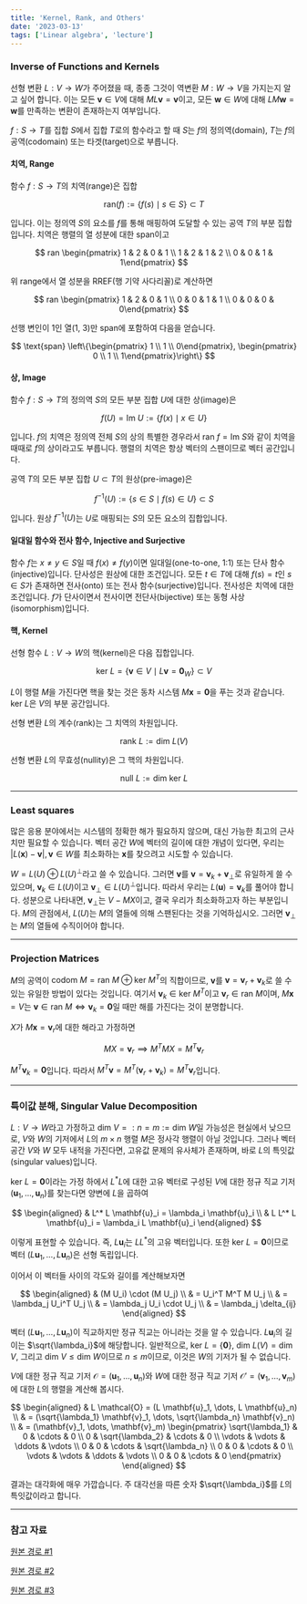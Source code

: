 ```yaml
---
title: 'Kernel, Rank, and Others'
date: '2023-03-13'
tags: ['Linear algebra', 'lecture']
---
```


### Inverse of Functions and Kernels

선형 변환 $L: V \to W$가 주어졌을 때, 종종 그것이 역변환 $M: W \to V$을 가지는지 알고 싶어 합니다. 이는 모든 $\mathbf{v} \in V$에 대해 $ML\mathbf{v} = \mathbf{v}$이고, 모든 $\mathbf{w} \in W$에 대해 $LM\mathbf{w} = \mathbf{w}$를 만족하는 변환이 존재하는지 여부입니다.

$f: S \to T$를 집합 $S$에서 집합 $T$로의 함수라고 할 때 $S$는 $f$의 정의역(domain), $T$는 $f$의 공역(codomain) 또는 타겟(target)으로 부릅니다.

#### 치역, Range

함수 $f: S \to T$의 치역(range)은 집합

$$
\text{ran}(f) := \{f(s) \mid s \in S\} \subset T
$$

입니다. 이는 정의역 $S$의 요소를 $f$를 통해 매핑하여 도달할 수 있는 공역 $T$의 부분 집합입니다. 치역은 행렬의 열 성분에 대한 $\text{span}$이고 

$$
ran \begin{pmatrix} 1 & 2 & 0 & 1 \\ 1 & 2 & 1 & 2 \\ 0 & 0 & 1 & 1\end{pmatrix}
$$

위 range에서 열 성분을 RREF(행 기약 사다리꼴)로 계산하면 

$$
ran \begin{pmatrix} 1 & 2 & 0 & 1 \\ 0 & 0 & 1 & 1 \\ 0 & 0 & 0 & 0\end{pmatrix}
$$

선행 변인이 1인 열(1, 3)만 $\text{span}$에 포함하여 다음을 얻습니다.

$$
\text{span} \left\{\begin{pmatrix} 1 \\ 1 \\ 0\end{pmatrix}, \begin{pmatrix} 0 \\ 1 \\ 1\end{pmatrix}\right\}
$$

#### 상, Image

함수 $f: S \to T$의 정의역 $S$의 모든 부분 집합 $U$에 대한 상(image)은 

$$
f(U) = \text{Im } U := \{f(x) \mid x \in U\}
$$

입니다. $f$의 치역은 정의역 전체 $S$의 상의 특별한 경우라서 $\text{ran } f = \text{Im } S$와 같이 치역을 때때로 $f$의 상이라고도 부릅니다. 행렬의 치역은 항상 벡터의 스팬이므로 벡터 공간입니다.

공역 $T$의 모든 부분 집합 $U \subset T$의 원상(pre-image)은

$$
f^{-1}(U) := \{s \in S \mid f(s) \in U\} \subset S
$$

입니다. 원상 $f^{-1}(U)$는 $U$로 매핑되는 $S$의 모든 요소의 집합입니다.

#### 일대일 함수와 전사 함수, Injective and Surjective

함수 $f$는 $x \neq y \in S$일 때 $f(x) \neq f(y)$이면 일대일(one-to-one, 1:1) 또는 단사 함수(injective)입니다. 단사성은 원상에 대한 조건입니다. 모든 $t \in T$에 대해 $f(s) = t$인 $s \in S$가 존재하면 전사(onto) 또는 전사 함수(surjective)입니다. 전사성은 치역에 대한 조건입니다. $f$가 단사이면서 전사이면 전단사(bijective) 또는 동형 사상(isomorphism)입니다.

#### 핵, Kernel

선형 함수 $L: V \to W$의 핵(kernel)은 다음 집합입니다.

$$
\text{ker } L = \{\mathbf{v} \in V \mid L\mathbf{v} = \mathbf{0}_W\} \subset V
$$

$L$이 행렬 $M$을 가진다면 핵을 찾는 것은 동차 시스템 $M\mathbf{x} = \mathbf{0}$을 푸는 것과 같습니다. $\text{ker } L$은 $V$의 부분 공간입니다.

선형 변환 $L$의 계수(rank)는 그 치역의 차원입니다. 

$$
\text{rank } L := \text{dim } L(V)
$$

선형 변환 $L$의 무효성(nullity)은 그 핵의 차원입니다. 

$$
\text{null } L := \text{dim ker } L
$$

---

### Least squares

많은 응용 분야에서는 시스템의 정확한 해가 필요하지 않으며, 대신 가능한 최고의 근사치만 필요할 수 있습니다. 벡터 공간 $W$에 벡터의 길이에 대한 개념이 있다면, 우리는 $|L(\mathbf{x}) - \mathbf{v}|, \mathbf{v} \in W$를 최소화하는 $\mathbf{x}$를 찾으려고 시도할 수 있습니다.

$W = L(U) \oplus L(U)^\perp$라고 쓸 수 있습니다. 그러면 $\mathbf{v}$를 $\mathbf{v} = \mathbf{v}_k + \mathbf{v}_\perp$로 유일하게 쓸 수 있으며, $\mathbf{v}_k \in L(U)$이고 $\mathbf{v}_\perp \in L(U)^\perp$입니다.
따라서 우리는 $L(\mathbf{u}) = \mathbf{v}_k$를 풀어야 합니다. 성분으로 나타내면, $\mathbf{v}_\perp$는 $V - MX$이고, 결국 우리가 최소화하고자 하는 부분입니다. $M$의 관점에서, $L(U)$는 $M$의 열들에 의해 스팬된다는 것을 기억하십시오. 그러면 $\mathbf{v}_\perp$는 $M$의 열들에 수직이어야 합니다.

---

### Projection Matrices

$M$의 공역이 $\text{codom } M = \text{ran } M \oplus \text{ker } M^T$의 직합이므로, $\mathbf{v}$를 $\mathbf{v} = \mathbf{v}_r + \mathbf{v}_k$로 쓸 수 있는 유일한 방법이 있다는 것입니다. 여기서 $\mathbf{v}_k \in \text{ker } M^T$이고 $\mathbf{v}_r \in \text{ran } M$이며, $M\mathbf{x} = V$는 $\mathbf{v} \in \text{ran } M \iff \mathbf{v}_k = \mathbf{0}$일 때만 해를 가진다는 것이 분명합니다.

$X$가 $M\mathbf{x} = \mathbf{v}_r$에 대한 해라고 가정하면

$$
M X = \mathbf{v}_r \implies M^T M X = M^T \mathbf{v}_r
$$

$M^T \mathbf{v}_k = \mathbf{0}$입니다. 따라서 $M^T \mathbf{v} = M^T (\mathbf{v}_r + \mathbf{v}_k) = M^T \mathbf{v}_r$입니다.

---

### 특이값 분해, Singular Value Decomposition

$L: V \rightarrow W$라고 가정하고 $\text{dim } V =: n = m := \text{dim } W$일 가능성은 현실에서 낮으므로, $V$와 $W$의 기저에서 $L$의 $m \times n$ 행렬 $M$은 정사각 행렬이 아닐 것입니다. 그러나 벡터 공간 $V$와 $W$ 모두 내적을 가진다면, 고유값 문제의 유사체가 존재하며, 바로 $L$의 특잇값(singular values)입니다.

$\text{ker } L = {\mathbf{0}}$이라는 가정 하에서 $L^* L$에 대한 고유 벡터로 구성된 $V$에 대한 정규 직교 기저 $(\mathbf{u}_1, \dots, \mathbf{u}_n)$를 찾는다면 양변에 $L$을 곱하여 

$$
\begin{aligned}
& L^* L \mathbf{u}_i = \lambda_i \mathbf{u}_i \\
& L L^* L \mathbf{u}_i = \lambda_i L \mathbf{u}_i
\end{aligned}
$$

이렇게 표현할 수 있습니다. 즉, $L \mathbf{u}_i$는 $L L^*$의 고유 벡터입니다. 또한 $\text{ker } L = {\mathbf{0}}$이므로 벡터 $(L \mathbf{u}_1, \dots, L \mathbf{u}_n)$은 선형 독립입니다.

이어서 이 벡터들 사이의 각도와 길이를 계산해보자면 

$$
\begin{aligned}
& (M U_i) \cdot (M U_j) \\
& = U_i^T M^T M U_j \\
& = \lambda_j U_i^T U_j \\
& = \lambda_j U_i \cdot U_j \\
& = \lambda_j \delta_{ij}
\end{aligned}
$$

벡터 $(L \mathbf{u}_1, \dots, L \mathbf{u}_n)$이 직교하지만 정규 직교는 아니라는 것을 알 수 있습니다. $L \mathbf{u}_i$의 길이는 $\sqrt{\lambda_i}$에 해당합니다. 일반적으로, $\text{ker } L = \{\mathbf{0}\}$, $\text{dim } L(V) = \text{dim } V$, 그리고 $\text{dim } V \le \text{dim } W$이므로 $n \le m$이므로, 이것은 $W$의 기저가 될 수 없습니다.

$V$에 대한 정규 직교 기저 $\mathcal{O} = (\mathbf{u}_1, \dots, \mathbf{u}_n)$와 $W$에 대한 정규 직교 기저 $\mathcal{O}' = (\mathbf{v}_1, \dots, \mathbf{v}_m)$에 대한 $L$의 행렬을 계산해 봅시다.

$$
\begin{aligned}
& L \mathcal{O} = (L \mathbf{u}_1, \dots, L \mathbf{u}_n) \\
& = (\sqrt{\lambda_1} \mathbf{v}_1, \dots, \sqrt{\lambda_n} \mathbf{v}_n) \\
& = (\mathbf{v}_1, \dots, \mathbf{v}_m) \begin{pmatrix} \sqrt{\lambda_1} & 0 & \cdots & 0 \\ 0 & \sqrt{\lambda_2} & \cdots & 0 \\ \vdots & \vdots & \ddots & \vdots \\ 0 & 0 & \cdots & \sqrt{\lambda_n} \\ 0 & 0 & \cdots & 0 \\ \vdots & \vdots & \ddots & \vdots \\ 0 & 0 & \cdots & 0 \end{pmatrix}
\end{aligned}
$$

결과는 대각화에 매우 가깝습니다. 주 대각선을 따른 숫자 $\sqrt{\lambda_i}$를 $L$의 특잇값이라고 합니다.

---

### 참고 자료

[원본 경로 #1](https://www.geneseo.edu/~aguilar/public/assets/courses/233/main_notes.pdf)

[원본 경로 #2](http://matrix.skku.ac.kr/2015-Album/BigBook-LinearAlgebra-2015.pdf)

[원본 경로 #3](https://www.math.ucdavis.edu/~linear/linear-guest.pdf)